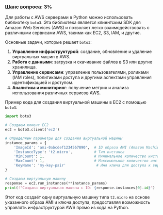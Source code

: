 ### Шанс вопроса: 3%

Для работы с AWS серверами в Python можно использовать библиотеку `boto3`. Эта библиотека является клиентским SDK для Amazon Web Services (AWS) и позволяет легко взаимодействовать с различными сервисами AWS, такими как EC2, S3, IAM, и другие.

Основные задачи, которые решает `boto3`:
1. **Управление инфраструктурой**: создание, обновление и удаление виртуальных машин в AWS.
2. **Работа с данными**: загрузка и скачивание файлов в S3 или другие хранилища.
3. **Управление сервисами**: управление пользователями, роликами (IAM roles), политиками доступа и другими аспектами управления идентификацией и доступом.
4. **Аналитика и мониторинг**: получение метрик и анализа использования различных сервисов AWS.

Пример кода для создания виртуальной машины в EC2 с помощью `boto3`:
```python
import boto3

# Создаем клиент EC2
ec2 = boto3.client('ec2')

# Определяем параметры для создания виртуальной машины
instance_params = {
    'ImageId': 'ami-0abcdef1234567890',  # ID образа AMI (Amazon Machine Image)
    'InstanceType': 't2.micro',          # Тип инстанса
    'MinCount': 1,                       # Минимальное количество инстансов
    'MaxCount': 1,                       # Максимальное количество инстансов
    'KeyName': 'my-key-pair'              # Имя ключа для доступа к виртуальной машине
}

# Создаем виртуальную машину
response = ec2.run_instances(**instance_params)
print(f"Создана виртуальная машина с ID: {response.instances[0].id}")
```

Этот код создаёт одну виртуальную машину типа `t2.micro` на основе указанного образа AMI и ключа доступа, предоставляя возможность управлять инфраструктурой AWS прямо из кода на Python.